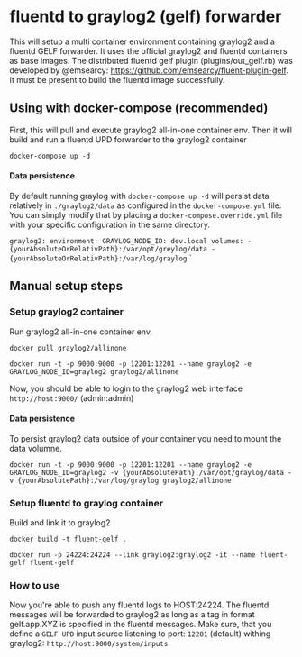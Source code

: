 # fluentd to graylog2 (gelf) forwarder

This will setup a multi container environment containing graylog2 and a fluentd GELF forwarder.
It uses the official graylog2 and fluentd containers as base images.
The distributed fluentd gelf plugin (plugins/out_gelf.rb) was developed by @emsearcy: https://github.com/emsearcy/fluent-plugin-gelf.
It must be present to build the fluentd image successfully.

## Using with docker-compose (recommended)

First, this will pull and execute graylog2 all-in-one container env.
Then it will build and run a fluentd UPD forwarder to the graylog2 container

`docker-compose up -d`

#### Data persistence

By default running graylog with `docker-compose up -d` will persist data relatively in `./graylog2/data` as configured in the `docker-compose.yml` file.
You can simply modify that by placing a `docker-compose.override.yml` file with your specific configuration in the same directory. 

`graylog2:
  environment:
    GRAYLOG_NODE_ID: dev.local
  volumes:
    - {yourAbsoluteOrRelativPath}:/var/opt/greylog/data
    - {yourAbsoluteOrRelativPath}:/var/log/graylog`
`
## Manual setup steps

### Setup graylog2 container

Run graylog2 all-in-one container env.

`docker pull graylog2/allinone`

`docker run -t -p 9000:9000 -p 12201:12201 --name graylog2 -e GRAYLOG_NODE_ID=graylog2 graylog2/allinone`

Now, you should be able to login to the graylog2 web interface `http://host:9000/` (admin:admin)

#### Data persistence

To persist graylog2 data outside of your container you need to mount the data volumne.

`docker run -t -p 9000:9000 -p 12201:12201 --name graylog2 -e GRAYLOG_NODE_ID=graylog2 -v {yourAbsolutePath}:/var/opt/graylog/data -v {yourAbsolutePath}:/var/log/graylog graylog2/allinone`

### Setup fluentd to graylog container

Build and link it to graylog2

`docker build -t fluent-gelf .`

`docker run -p 24224:24224 --link graylog2:graylog2 -it --name fluent-gelf fluent-gelf`

### How to use

Now you're able to push any fluentd logs to HOST:24224. The fluentd messages will be forwarded to graylog2 as long as a tag in format gelf.app.XYZ is specified in the fluentd messages.
Make sure, that you define a `GELF UPD` input source listening to port: `12201` (default) withing graylog2: `http://host:9000/system/inputs`


